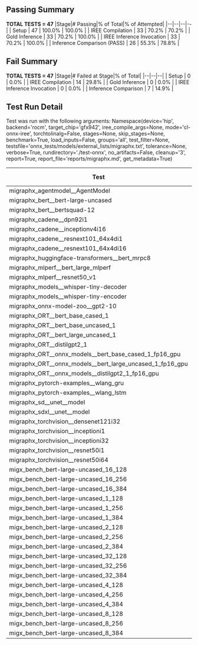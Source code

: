 ## Passing Summary

**TOTAL TESTS = 47**
|Stage|# Passing|% of Total|% of Attempted|
|--|--|--|--|
| Setup | 47 | 100.0% | 100.0% |
| IREE Compilation | 33 | 70.2% | 70.2% |
| Gold Inference | 33 | 70.2% | 100.0% |
| IREE Inference Invocation | 33 | 70.2% | 100.0% |
| Inference Comparison (PASS) | 26 | 55.3% | 78.8% |
## Fail Summary

**TOTAL TESTS = 47**
|Stage|# Failed at Stage|% of Total|
|--|--|--|
| Setup | 0 | 0.0% |
| IREE Compilation | 14 | 29.8% |
| Gold Inference | 0 | 0.0% |
| IREE Inference Invocation | 0 | 0.0% |
| Inference Comparison | 7 | 14.9% |
## Test Run Detail
Test was run with the following arguments:
Namespace(device='hip', backend='rocm', target_chip='gfx942', iree_compile_args=None, mode='cl-onnx-iree', torchtolinalg=False, stages=None, skip_stages=None, benchmark=True, load_inputs=False, groups='all', test_filter=None, testsfile='onnx_tests/models/external_lists/migraphx.txt', tolerance=None, verbose=True, rundirectory='./test-onnx', no_artifacts=False, cleanup='3', report=True, report_file='reports/migraphx.md', get_metadata=True)

| Test | Exit Status | Mean Benchmark Time (ms) | Notes |
|--|--|--|--|
| migraphx_agentmodel__AgentModel | compilation | None | |
| migraphx_bert__bert-large-uncased | PASS | 19.31157151806541 | |
| migraphx_bert__bertsquad-12 | compilation | None | |
| migraphx_cadene__dpn92i1 | compilation | None | |
| migraphx_cadene__inceptionv4i16 | compilation | None | |
| migraphx_cadene__resnext101_64x4di1 | compilation | None | |
| migraphx_cadene__resnext101_64x4di16 | compilation | None | |
| migraphx_huggingface-transformers__bert_mrpc8 | PASS | 7.067591558959804 | |
| migraphx_mlperf__bert_large_mlperf | Numerics | 28.537482410170828 | |
| migraphx_mlperf__resnet50_v1 | compilation | None | |
| migraphx_models__whisper-tiny-decoder | PASS | 45.25065124374427 | |
| migraphx_models__whisper-tiny-encoder | Numerics | 197.62494958134388 | |
| migraphx_onnx-model-zoo__gpt2-10 | compilation | None | |
| migraphx_ORT__bert_base_cased_1 | PASS | 106.23442952332663 | |
| migraphx_ORT__bert_base_uncased_1 | PASS | 106.27476904656282 | |
| migraphx_ORT__bert_large_uncased_1 | PASS | 466.09760416686186 | |
| migraphx_ORT__distilgpt2_1 | PASS | 61.502636694462524 | |
| migraphx_ORT__onnx_models__bert_base_cased_1_fp16_gpu | Numerics | 66.44072609174833 | |
| migraphx_ORT__onnx_models__bert_large_uncased_1_fp16_gpu | Numerics | 276.2901148889796 | |
| migraphx_ORT__onnx_models__distilgpt2_1_fp16_gpu | Numerics | 32.919489444230706 | |
| migraphx_pytorch-examples__wlang_gru | PASS | 17.86266678084901 | |
| migraphx_pytorch-examples__wlang_lstm | PASS | 7.867795478887274 | |
| migraphx_sd__unet__model | import_model | None | |
| migraphx_sdxl__unet__model | import_model | None | |
| migraphx_torchvision__densenet121i32 | compilation | None | |
| migraphx_torchvision__inceptioni1 | PASS | 60.66594902707342 | |
| migraphx_torchvision__inceptioni32 | compilation | None | |
| migraphx_torchvision__resnet50i1 | compilation | None | |
| migraphx_torchvision__resnet50i64 | compilation | None | |
| migx_bench_bert-large-uncased_16_128 | PASS | 33.39318118245997 | |
| migx_bench_bert-large-uncased_16_256 | PASS | 54.81637015364891 | |
| migx_bench_bert-large-uncased_16_384 | Numerics | 73.47769325887955 | |
| migx_bench_bert-large-uncased_1_128 | PASS | 12.43274203373552 | |
| migx_bench_bert-large-uncased_1_256 | PASS | 12.521485880954836 | |
| migx_bench_bert-large-uncased_1_384 | PASS | 19.99260962856213 | |
| migx_bench_bert-large-uncased_2_128 | PASS | 13.354422575282635 | |
| migx_bench_bert-large-uncased_2_256 | PASS | 13.400787905650434 | |
| migx_bench_bert-large-uncased_2_384 | PASS | 21.26990930226687 | |
| migx_bench_bert-large-uncased_32_128 | PASS | 67.21684905972903 | |
| migx_bench_bert-large-uncased_32_256 | PASS | 100.6995311430988 | |
| migx_bench_bert-large-uncased_32_384 | Numerics | 149.23930840013782 | |
| migx_bench_bert-large-uncased_4_128 | PASS | 14.522837761971312 | |
| migx_bench_bert-large-uncased_4_256 | PASS | 16.74850468268795 | |
| migx_bench_bert-large-uncased_4_384 | PASS | 26.656486384010165 | |
| migx_bench_bert-large-uncased_8_128 | PASS | 19.371581762000762 | |
| migx_bench_bert-large-uncased_8_256 | PASS | 27.323774154072638 | |
| migx_bench_bert-large-uncased_8_384 | PASS | 40.504494646858596 | |
